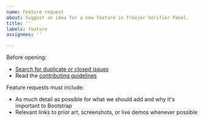 ```yaml
---
name: Feature request
about: Suggest an idea for a new feature in Treejer Verifier Panel.
title: ''
labels: feature
assignees: ''

---
```


Before opening:

- [Search for duplicate or closed issues](https://github.com/treejer/verifier/issues?utf8=%E2%9C%93&q=is%3Aissue)
- Read the [contributing guidelines](https://github.com/treejer/verifier/blob/main/.github/CONTRIBUTING.md)

Feature requests must include:

- As much detail as possible for what we should add and why it's important to Bootstrap
- Relevant links to prior art, screenshots, or live demos whenever possible
